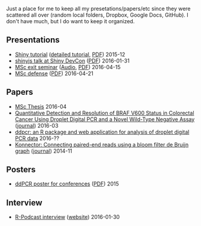 Just a place for me to keep all my presetations/papers/etc since they were scattered all over (random local folders, Dropbox, Google Docs, GitHub). I don't have much, but I do want to keep it organized.

## Presentations

- [Shiny tutorial](http://bit.ly/shiny-tutorial-slides) ([detailed tutorial](http://deanattali.com/blog/building-shiny-apps-tutorial/), [PDF](./2015-12_Building-Shiny-apps-tutorial.pdf)) 2015-12
- [shinyjs talk at Shiny DevCon](http://bit.ly/shinyjs-slides) ([PDF](./2016-01-31_shinyjs-shiny-devcon.pdf)) 2016-01-31
- [MSc exit seminar](http://bit.ly/msc-exit-seminar) ([Audio](./2016-04-15_MSc-exit-seminar.mp3), [PDF](./2016-04-15_MSc-exit-seminar.pdf)) 2016-04-15
- [MSc defense](http://bit.ly/msc-defense) ([PDF](./2016-04-21_MSc-defense.pdf)) 2016-04-21


## Papers

- [MSc Thesis](./2016-04_MSc-thesis.pdf) 2016-04
- [Quantitative Detection and Resolution of BRAF V600 Status in Colorectal Cancer Using Droplet Digital PCR and a Novel Wild-Type Negative Assay](./2016-03_braf-v600-paper.pdf) ([journal](http://jmd.amjpathol.org/article/S1525-1578(15)00262-7/abstract)) 2016-03
- [ddpcr: an R package and web application for analysis of droplet digital PCR data](http://bit.ly/ddpcr-paper) 2016-?? 
- [Konnector: Connecting paired-end reads using a bloom filter de Bruijn graph](./2014-11_Konnector_paper.pdf) ([journal](http://ieeexplore.ieee.org/xpl/articleDetails.jsp?arnumber=6999126)) 2014-11

## Posters

- [ddPCR poster for conferences](http://bit.ly/ddpcr-braf-poster) ([PDF](./2015_ddpcr-braf-poster.pdf)) 2015

## Interview

- [R-Podcast interview](./2016-01-30_rpodcast-interview.mp3) ([website](https://r-podcast.org/posts/the-r-podcast-episode-16-interview-with-dean-attali.html)) 2016-01-30
